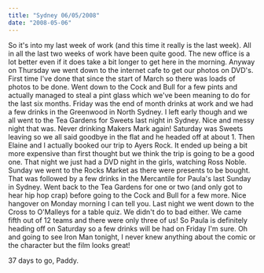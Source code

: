 ```yaml
---
title: "Sydney 06/05/2008"
date: "2008-05-06"
---
```

So it's into my last week of work (and this time it really is the last week). All in all the last two weeks of work have been quite good. The new office is a lot better even if it does take a bit longer to get here in the morning. Anyway on Thursday we went down to the internet cafe to get our photos on DVD's. First time I've done that since the start of March so there was loads of photos to be done. Went down to the Cock and Bull for a few pints and actually managed to steal a pint glass which we've been meaning to do for the last six months. Friday was the end of month drinks at work and we had a few drinks in the Greenwood in North Sydney. I left early though and we all went to the Tea Gardens for Sweets last night in Sydney. Nice and messy night that was. Never drinking Makers Mark again! Saturday was Sweets leaving so we all said goodbye in the flat and he headed off at about 1. Then Elaine and I actually booked our trip to Ayers Rock. It ended up being a bit more expensive than first thought but we think the trip is going to be a good one. That night we just had a DVD night in the girls, watching Ross Noble. Sunday we went to the Rocks Market as there were presents to be bought. That was followed by a few drinks in the Mercantile for Paula's last Sunday in Sydney. Went back to the Tea Gardens for one or two (and only got to hear hip hop crap) before going to the Cock and Bull for a few more. Nice hangover on Monday morning I can tell you. Last night we went down to the Cross to O'Malleys for a table quiz. We didn't do to bad either. We came fifth out of 12 teams and there were only three of us! So Paula is definitely heading off on Saturday so a few drinks will be had on Friday I'm sure. Oh and going to see Iron Man tonight, I never knew anything about the comic or the character but the film looks great!

37 days to go,
Paddy.